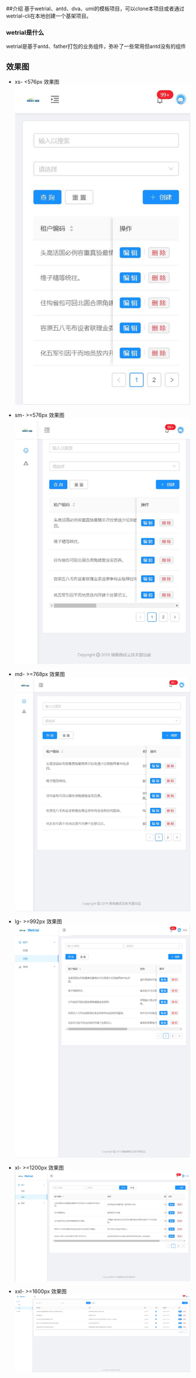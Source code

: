 ##介绍
基于wetrial、antd、dva、umi的模板项目，可以clone本项目或者通过wetrial-cli在本地创建一个基架项目。
### wetrial是什么
wetrial是基于antd、father打包的业务组件，弥补了一些常用但antd没有的组件

## 效果图

* xs- <576px 效果图  
![xs](/_snapshot/xs.jpg)

* sm- >=576px 效果图  
![sm](/_snapshot/sm.jpg)

* md- >=768px 效果图  
![md](/_snapshot/md.jpg)

* lg- >=992px 效果图  
![lg](/_snapshot/lg.jpg)

* xl- >=1200px 效果图  
![xl](/_snapshot/xl.jpg)

* xxl- >=1600px 效果图  
![xxl](/_snapshot/xxl.jpg)